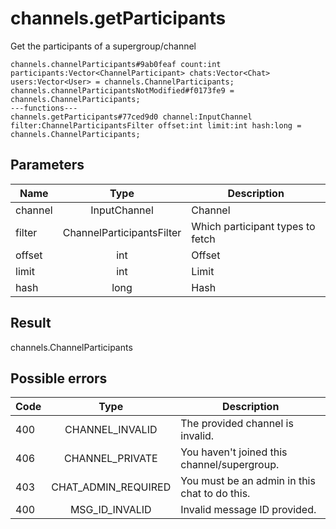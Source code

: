 # channels.getParticipants
Get the participants of a supergroup/channel

```
channels.channelParticipants#9ab0feaf count:int participants:Vector<ChannelParticipant> chats:Vector<Chat> users:Vector<User> = channels.ChannelParticipants;
channels.channelParticipantsNotModified#f0173fe9 = channels.ChannelParticipants;
---functions---
channels.getParticipants#77ced9d0 channel:InputChannel filter:ChannelParticipantsFilter offset:int limit:int hash:long = channels.ChannelParticipants;
```

## Parameters
| Name | Type | Description |
| ---- | :----: | ----------- |
| channel | InputChannel | Channel |
| filter | ChannelParticipantsFilter | Which participant types to fetch |
| offset | int | Offset |
| limit | int | Limit |
| hash | long | Hash |


## Result
channels.ChannelParticipants

## Possible errors
| Code | Type | Description |
| ---- | :----: | ----------- |
| 400 | CHANNEL_INVALID | The provided channel is invalid. |
| 406 | CHANNEL_PRIVATE | You haven't joined this channel/supergroup. |
| 403 | CHAT_ADMIN_REQUIRED | You must be an admin in this chat to do this. |
| 400 | MSG_ID_INVALID | Invalid message ID provided. |

